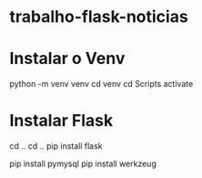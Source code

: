 # trabalho-flask-noticias
# Instalar o Venv
python -m venv venv
cd venv
cd Scripts
activate
# Instalar Flask
cd ..
cd ..
pip install flask


pip install pymysql
pip install werkzeug